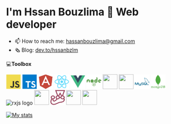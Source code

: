 # I'm Hssan Bouzlima 👋 Web developer
<!--
**hssanbzlm/hssanbzlm** is a ✨ _special_ ✨ repository because its `README.md` (this file) appears on your GitHub profile.

Here are some ideas to get you started:

- 🔭 I’m currently working on ...
- 🌱 I’m currently learning ...
- 👯 I’m looking to collaborate on ...
- 🤔 I’m looking for help with ...
- 💬 Ask me about ...
- 😄 Pronouns: ...
- ⚡ Fun fact: ...

-->
- 📫 How to reach me: hassanbouzlima@gmail.com
- 🗞️ Blog:      <a href="https://dev.to/hssanbzlm" target="_blank">dev.to/hssanbzlm</a>

💻**Toolbox**
 
 
<img src="https://github.com/devicons/devicon/blob/master/icons/javascript/javascript-original.svg" alt="javascript logo" width="40" height="40">  <img src="https://github.com/devicons/devicon/blob/master/icons/typescript/typescript-original.svg" alt="Typescript logo" width="40" height="40" >  <img src="https://github.com/devicons/devicon/blob/master/icons/angularjs/angularjs-plain.svg" alt="angular logo" width="40" height="40" >  <img src="https://github.com/devicons/devicon/blob/master/icons/react/react-original.svg" alt="react logo" width="40" height="40" >  <img src="https://github.com/devicons/devicon/blob/master/icons/vuejs/vuejs-original.svg" alt="vuejs logo" width="40" height="40" >  <img src="https://github.com/devicons/devicon/blob/master/icons/nodejs/nodejs-plain-wordmark.svg" alt="nodejs logo" width="40" height="40" >  <img width="40" height="40" src="https://cdn.jsdelivr.net/gh/devicons/devicon@latest/icons/nestjs/nestjs-original.svg" />  <img width="40" height="40" src="https://cdn.jsdelivr.net/gh/devicons/devicon@latest/icons/express/express-original.svg" />  <img src="https://raw.githubusercontent.com/devicons/devicon/master/icons/mysql/mysql-plain-wordmark.svg" alt="mysql logo" width="40" height="40" >  <img src="https://raw.githubusercontent.com/devicons/devicon/master/icons/mongodb/mongodb-plain-wordmark.svg" alt="mysql logo" width="40" height="40" >  <img src="https://cdn.worldvectorlogo.com/logos/rxjs-1.svg" alt="rxjs logo" width="40" height="40" >  <img src="https://cdn.jsdelivr.net/gh/devicons/devicon@latest/icons/git/git-original.svg" width="40" height="40" />  <img src="https://github.com/devicons/devicon/blob/master/icons/jest/jest-plain.svg" alt="jest logo" width="40" height="40" >  <img src="https://cdn.jsdelivr.net/gh/devicons/devicon/icons/docker/docker-original-wordmark.svg" width="40" height="40"/>  <img src="https://cdn.jsdelivr.net/gh/devicons/devicon@latest/icons/githubactions/githubactions-original.svg" width="40" height="40" />
          



<a href="https://github.com/hssanbzlm">
 <img align="center" src="https://github-readme-stats.vercel.app/api?username=hssanbzlm&include_all_commits=true&show_icons=true&rank_icon=percentile&custom_title=My%20GitHub%20Stats" alt="My stats"/>
</a>
